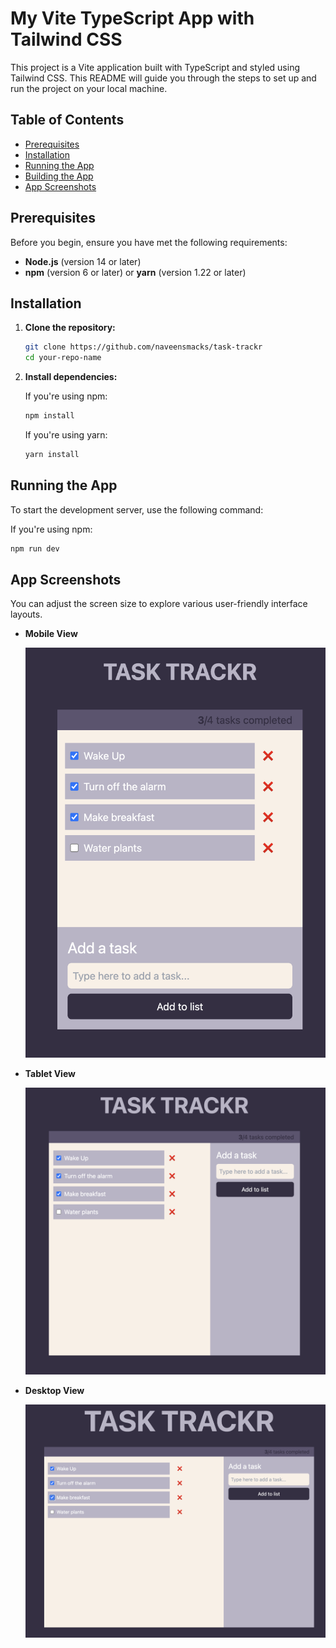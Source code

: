# My Vite TypeScript App with Tailwind CSS

This project is a Vite application built with TypeScript and styled using Tailwind CSS. This README will guide you through the steps to set up and run the project on your local machine.

## Table of Contents

- [Prerequisites](#prerequisites)
- [Installation](#installation)
- [Running the App](#running-the-app)
- [Building the App](#building-the-app)
- [App Screenshots](#app-screenshots)

## Prerequisites

Before you begin, ensure you have met the following requirements:

- **Node.js** (version 14 or later)
- **npm** (version 6 or later) or **yarn** (version 1.22 or later)

## Installation

1. **Clone the repository:**

   ```sh
   git clone https://github.com/naveensmacks/task-trackr
   cd your-repo-name
   ```

2. **Install dependencies:**

   If you're using npm:

   ```sh
   npm install
   ```

   If you're using yarn:

   ```sh
   yarn install
   ```

## Running the App

To start the development server, use the following command:

If you're using npm:

```sh
npm run dev
```

## App Screenshots

You can adjust the screen size to explore various user-friendly interface layouts.

- **Mobile View**

  ![Mobile View](screenshots/mobileview.png)

- **Tablet View**

  ![Mobile View](screenshots/tabletview.png)

- **Desktop View**

  ![Mobile View](screenshots/desktopview.png)
